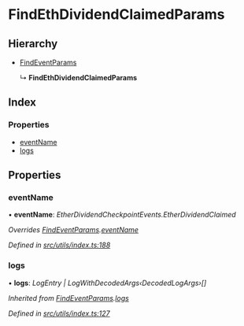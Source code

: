 # FindEthDividendClaimedParams

## Hierarchy

* [FindEventParams](../interfaces/_utils_index_.findeventparams.md)

  ↳ **FindEthDividendClaimedParams**

## Index

### Properties

* [eventName](../interfaces/_utils_index_.findethdividendclaimedparams.md#eventname)
* [logs](../interfaces/_utils_index_.findethdividendclaimedparams.md#logs)

## Properties

### eventName

• **eventName**: _EtherDividendCheckpointEvents.EtherDividendClaimed_

_Overrides_ [_FindEventParams_](../interfaces/_utils_index_.findeventparams.md)_._[_eventName_](../interfaces/_utils_index_.findeventparams.md#eventname)

_Defined in_ [_src/utils/index.ts:188_](https://github.com/PolymathNetwork/polymath-sdk/blob/e8bbc1e/src/utils/index.ts#L188)

### logs

• **logs**: _LogEntry \| LogWithDecodedArgs‹DecodedLogArgs›\[\]_

_Inherited from_ [_FindEventParams_](../interfaces/_utils_index_.findeventparams.md)_._[_logs_](../interfaces/_utils_index_.findeventparams.md#logs)

_Defined in_ [_src/utils/index.ts:127_](https://github.com/PolymathNetwork/polymath-sdk/blob/e8bbc1e/src/utils/index.ts#L127)

